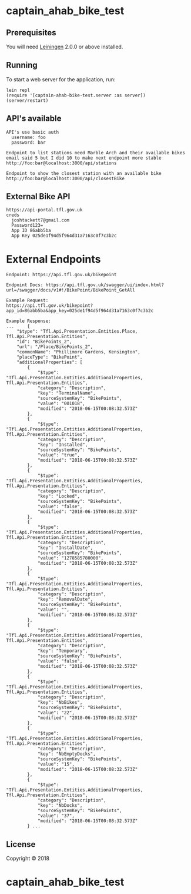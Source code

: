 # captain_ahab_bike_test

## Prerequisites

You will need [Leiningen][] 2.0.0 or above installed.

[leiningen]: https://github.com/technomancy/leiningen

## Running

To start a web server for the application, run:

    lein repl
    (require '[captain-ahab-bike-test.server :as server])
    (server/restart)

## API's available
    API's use basic auth
      username: foo
      password: bar

    Endpoint to list stations need Marble Arch and their available bikes email said 5 but I did 10 to make next endpoint more stable
    http://foo:bar@localhost:3000/api/stations

    Endpoint to show the closest station with an available bike
    http://foo:bar@localhost:3000/api/closestBike

## External Bike API
    https://api-portal.tfl.gov.uk
    creds
      joshtackett7@gmail.com
      Password123=
      App ID 86abb5ba
      App Key 025de1f94d5f964d31a7163c0f7c3b2c

  # External Endpoints
    Endpoint: https://api.tfl.gov.uk/bikepoint

    Endpoint Docs: https://api.tfl.gov.uk/swagger/ui/index.html?url=/swagger/docs/v1#!/BikePoint/BikePoint_GetAll

    Example Request:
    https://api.tfl.gov.uk/bikepoint?app_id=86abb5ba&app_key=025de1f94d5f964d31a7163c0f7c3b2c

    Example Response:
    ...     {
        "$type": "Tfl.Api.Presentation.Entities.Place, Tfl.Api.Presentation.Entities",
        "id": "BikePoints_2",
        "url": "/Place/BikePoints_2",
        "commonName": "Phillimore Gardens, Kensington",
        "placeType": "BikePoint",
        "additionalProperties": [
            {
                "$type": "Tfl.Api.Presentation.Entities.AdditionalProperties, Tfl.Api.Presentation.Entities",
                "category": "Description",
                "key": "TerminalName",
                "sourceSystemKey": "BikePoints",
                "value": "001018",
                "modified": "2018-06-15T00:08:32.573Z"
            },
            {
                "$type": "Tfl.Api.Presentation.Entities.AdditionalProperties, Tfl.Api.Presentation.Entities",
                "category": "Description",
                "key": "Installed",
                "sourceSystemKey": "BikePoints",
                "value": "true",
                "modified": "2018-06-15T00:08:32.573Z"
            },
            {
                "$type": "Tfl.Api.Presentation.Entities.AdditionalProperties, Tfl.Api.Presentation.Entities",
                "category": "Description",
                "key": "Locked",
                "sourceSystemKey": "BikePoints",
                "value": "false",
                "modified": "2018-06-15T00:08:32.573Z"
            },
            {
                "$type": "Tfl.Api.Presentation.Entities.AdditionalProperties, Tfl.Api.Presentation.Entities",
                "category": "Description",
                "key": "InstallDate",
                "sourceSystemKey": "BikePoints",
                "value": "1278585780000",
                "modified": "2018-06-15T00:08:32.573Z"
            },
            {
                "$type": "Tfl.Api.Presentation.Entities.AdditionalProperties, Tfl.Api.Presentation.Entities",
                "category": "Description",
                "key": "RemovalDate",
                "sourceSystemKey": "BikePoints",
                "value": "",
                "modified": "2018-06-15T00:08:32.573Z"
            },
            {
                "$type": "Tfl.Api.Presentation.Entities.AdditionalProperties, Tfl.Api.Presentation.Entities",
                "category": "Description",
                "key": "Temporary",
                "sourceSystemKey": "BikePoints",
                "value": "false",
                "modified": "2018-06-15T00:08:32.573Z"
            },
            {
                "$type": "Tfl.Api.Presentation.Entities.AdditionalProperties, Tfl.Api.Presentation.Entities",
                "category": "Description",
                "key": "NbBikes",
                "sourceSystemKey": "BikePoints",
                "value": "22",
                "modified": "2018-06-15T00:08:32.573Z"
            },
            {
                "$type": "Tfl.Api.Presentation.Entities.AdditionalProperties, Tfl.Api.Presentation.Entities",
                "category": "Description",
                "key": "NbEmptyDocks",
                "sourceSystemKey": "BikePoints",
                "value": "15",
                "modified": "2018-06-15T00:08:32.573Z"
            },
            {
                "$type": "Tfl.Api.Presentation.Entities.AdditionalProperties, Tfl.Api.Presentation.Entities",
                "category": "Description",
                "key": "NbDocks",
                "sourceSystemKey": "BikePoints",
                "value": "37",
                "modified": "2018-06-15T00:08:32.573Z"
            } ...

## License

Copyright © 2018
# captain_ahab_bike_test
